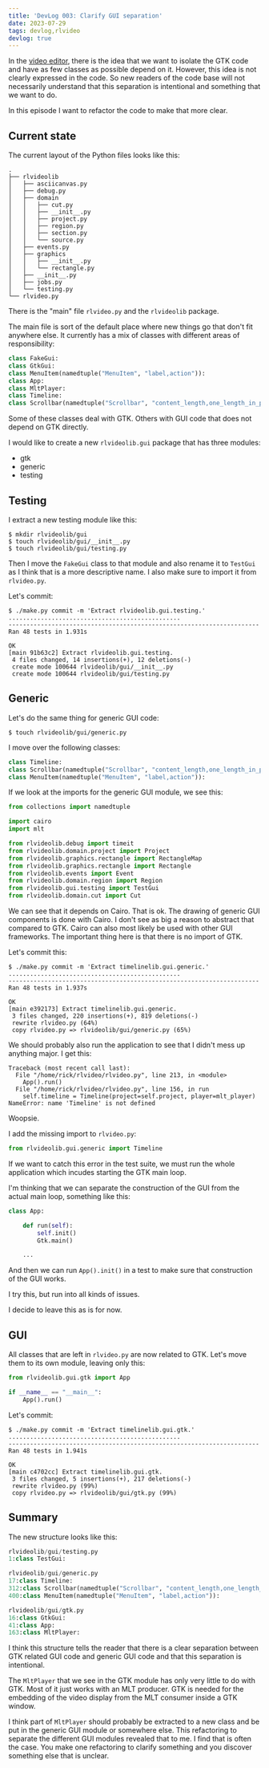 ```yaml
---
title: 'DevLog 003: Clarify GUI separation'
date: 2023-07-29
tags: devlog,rlvideo
devlog: true
---
```


In the [video editor](/projects/rlvideo/index.html), there is the idea that we
want to isolate the GTK code and have as few classes as possible depend on it.
However, this idea is not clearly expressed in the code. So new readers of the
code base will not necessarily understand that this separation is intentional
and something that we want to do.

In this episode I want to refactor the code to make that more clear.

## Current state

The current layout of the Python files looks like this:

```text
.
├── rlvideolib
│   ├── asciicanvas.py
│   ├── debug.py
│   ├── domain
│   │   ├── cut.py
│   │   ├── __init__.py
│   │   ├── project.py
│   │   ├── region.py
│   │   ├── section.py
│   │   └── source.py
│   ├── events.py
│   ├── graphics
│   │   ├── __init__.py
│   │   └── rectangle.py
│   ├── __init__.py
│   ├── jobs.py
│   └── testing.py
└── rlvideo.py
```

There is the "main" file `rlvideo.py` and the `rlvideolib` package.

The main file is sort of the default place where new things go that don't fit
anywhere else. It currently has a mix of classes with different areas of
responsibility:

```python
class FakeGui:
class GtkGui:
class MenuItem(namedtuple("MenuItem", "label,action")):
class App:
class MltPlayer:
class Timeline:
class Scrollbar(namedtuple("Scrollbar", "content_length,one_length_in_pixels,ui_size,content_desired_start")):
```

Some of these classes deal with GTK. Others with GUI code that does not depend
on GTK directly.

I would like to create a new `rlvideolib.gui` package that has three modules:

* gtk
* generic
* testing

## Testing

I extract a new testing module like this:

```shell
$ mkdir rlvideolib/gui
$ touch rlvideolib/gui/__init__.py
$ touch rlvideolib/gui/testing.py
```

Then I move the `FakeGui` class to that module and also rename it to `TestGui`
as I think that is a more descriptive name. I also make sure to import it from
`rlvideo.py`.

Let's commit:

```shell
$ ./make.py commit -m 'Extract rlvideolib.gui.testing.'
................................................
----------------------------------------------------------------------
Ran 48 tests in 1.931s

OK
[main 91b63c2] Extract rlvideolib.gui.testing.
 4 files changed, 14 insertions(+), 12 deletions(-)
 create mode 100644 rlvideolib/gui/__init__.py
 create mode 100644 rlvideolib/gui/testing.py
```

## Generic

Let's do the same thing for generic GUI code:

```shell
$ touch rlvideolib/gui/generic.py
```

I move over the following classes:

```python
class Timeline:
class Scrollbar(namedtuple("Scrollbar", "content_length,one_length_in_pixels,ui_size,content_desired_start")):
class MenuItem(namedtuple("MenuItem", "label,action")):
```

If we look at the imports for the generic GUI module, we see this:

```python
from collections import namedtuple

import cairo
import mlt

from rlvideolib.debug import timeit
from rlvideolib.domain.project import Project
from rlvideolib.graphics.rectangle import RectangleMap
from rlvideolib.graphics.rectangle import Rectangle
from rlvideolib.events import Event
from rlvideolib.domain.region import Region
from rlvideolib.gui.testing import TestGui
from rlvideolib.domain.cut import Cut
```

We can see that it depends on Cairo. That is ok. The drawing of generic GUI
components is done with Cairo. I don't see as big a reason to abstract that
compared to GTK. Cairo can also most likely be used with other GUI frameworks.
The important thing here is that there is no import of GTK.

Let's commit this:

```shell
$ ./make.py commit -m 'Extract timelinelib.gui.generic.'
................................................
----------------------------------------------------------------------
Ran 48 tests in 1.937s

OK
[main e392173] Extract timelinelib.gui.generic.
 3 files changed, 220 insertions(+), 819 deletions(-)
 rewrite rlvideo.py (64%)
 copy rlvideo.py => rlvideolib/gui/generic.py (65%)
```

We should probably also run the application to see that I didn't mess up
anything major. I get this:

```text
Traceback (most recent call last):
  File "/home/rick/rlvideo/rlvideo.py", line 213, in <module>
    App().run()
  File "/home/rick/rlvideo/rlvideo.py", line 156, in run
    self.timeline = Timeline(project=self.project, player=mlt_player)
NameError: name 'Timeline' is not defined
```

Woopsie.

I add the missing import to `rlvideo.py`:

```python
from rlvideolib.gui.generic import Timeline
```

If we want to catch this error in the test suite, we must run the whole
application which incudes starting the GTK main loop.

I'm thinking that we can separate the construction of the GUI from the actual
main loop, something like this:

```python
class App:

    def run(self):
        self.init()
        Gtk.main()

    ...
```

And then we can run `App().init()` in a test to make sure that construction of
the GUI works.

I try this, but run into all kinds of issues.

I decide to leave this as is for now.

## GUI

All classes that are left in `rlvideo.py` are now related to GTK. Let's move
them to its own module, leaving only this:

```python
from rlvideolib.gui.gtk import App

if __name__ == "__main__":
    App().run()
```

Let's commit:

```text
$ ./make.py commit -m 'Extract timelinelib.gui.gtk.'
................................................
----------------------------------------------------------------------
Ran 48 tests in 1.941s

OK
[main c4702cc] Extract timelinelib.gui.gtk.
 3 files changed, 5 insertions(+), 217 deletions(-)
 rewrite rlvideo.py (99%)
 copy rlvideo.py => rlvideolib/gui/gtk.py (99%)
```

## Summary

The new structure looks like this:

```python
rlvideolib/gui/testing.py
1:class TestGui:

rlvideolib/gui/generic.py
17:class Timeline:
312:class Scrollbar(namedtuple("Scrollbar", "content_length,one_length_in_pixels,ui_size,content_desired_start")):
400:class MenuItem(namedtuple("MenuItem", "label,action")):

rlvideolib/gui/gtk.py
16:class GtkGui:
41:class App:
163:class MltPlayer:
```

I think this structure tells the reader that there is a clear separation
between GTK related GUI code and generic GUI code and that this separation is
intentional.

The `MltPlayer` that we see in the GTK module has only very little to do with
GTK. Most of it just works with an MLT producer. GTK is needed for the
embedding of the video display from the MLT consumer inside a GTK window.

I think part of `MltPlayer` should probably be extracted to a new class and be
put in the generic GUI module or somewhere else. This refactoring to separate
the different GUI modules revealed that to me. I find that is often the case.
You make one refactoring to clarify something and you discover something else
that is unclear.
